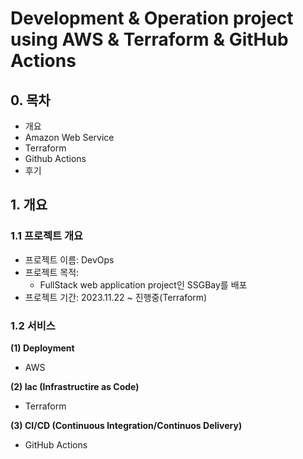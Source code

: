 # Development & Operation project using AWS & Terraform & GitHub Actions

## 0. 목차

- 개요
- Amazon Web Service
- Terraform
- Github Actions
- 후기

## 1. 개요

### 1.1 프로젝트 개요

- 프로젝트 이름: DevOps
- 프로젝트 목적:
  - FullStack web application project인 SSGBay를 배포
- 프로젝트 기간: 2023.11.22 ~ 진행중(Terraform)

### 1.2 서비스

**(1) Deployment**

- AWS

**(2) Iac (Infrastructire as Code)**

- Terraform

**(3) CI/CD (Continuous Integration/Continuos Delivery)**

- GitHub Actions
